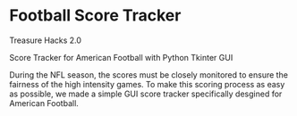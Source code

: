 # Football Score Tracker
Treasure Hacks 2.0

Score Tracker for American Football with Python Tkinter GUI

During the NFL season, the scores must be closely monitored to ensure the fairness of the high intensity games. To make this scoring process as easy as possible, we made a simple GUI score tracker specifically desgined for American Football.
